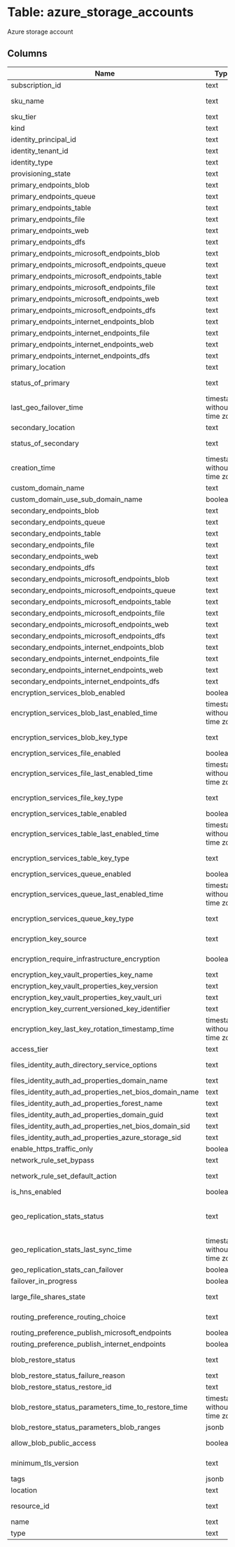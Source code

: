 
# Table: azure_storage_accounts
Azure storage account
## Columns
| Name        | Type           | Description  |
| ------------- | ------------- | -----  |
|subscription_id|text|Azure subscription id|
|sku_name|text|Name - Possible values include: 'StandardLRS', 'StandardGRS', 'StandardRAGRS', 'StandardZRS', 'PremiumLRS', 'PremiumZRS', 'StandardGZRS', 'StandardRAGZRS'|
|sku_tier|text|Tier - Possible values include: 'Standard', 'Premium'|
|kind|text|Gets the Kind Possible values include: 'Storage', 'StorageV2', 'BlobStorage', 'FileStorage', 'BlockBlobStorage'|
|identity_principal_id|text|The principal ID of resource identity|
|identity_tenant_id|text|The tenant ID of resource|
|identity_type|text|Type - The identity type|
|provisioning_state|text|Gets the status of the storage account at the time the operation was called Possible values include: 'Creating', 'ResolvingDNS', 'Succeeded'|
|primary_endpoints_blob|text|Gets the blob endpoint|
|primary_endpoints_queue|text|Gets the queue endpoint|
|primary_endpoints_table|text|Gets the table endpoint|
|primary_endpoints_file|text|Gets the file endpoint|
|primary_endpoints_web|text|Gets the web endpoint|
|primary_endpoints_dfs|text|Gets the dfs endpoint|
|primary_endpoints_microsoft_endpoints_blob|text|Gets the blob endpoint|
|primary_endpoints_microsoft_endpoints_queue|text|Gets the queue endpoint|
|primary_endpoints_microsoft_endpoints_table|text|Gets the table endpoint|
|primary_endpoints_microsoft_endpoints_file|text|Gets the file endpoint|
|primary_endpoints_microsoft_endpoints_web|text|Gets the web endpoint|
|primary_endpoints_microsoft_endpoints_dfs|text|Gets the dfs endpoint|
|primary_endpoints_internet_endpoints_blob|text|Gets the blob endpoint|
|primary_endpoints_internet_endpoints_file|text|Gets the file endpoint|
|primary_endpoints_internet_endpoints_web|text|Gets the web endpoint|
|primary_endpoints_internet_endpoints_dfs|text|Gets the dfs endpoint|
|primary_location|text|Gets the location of the primary data center for the storage account|
|status_of_primary|text|Gets the status indicating whether the primary location of the storage account is available or unavailable Possible values include: 'Available', 'Unavailable'|
|last_geo_failover_time|timestamp without time zone|Gets the timestamp of the most recent instance of a failover to the secondary location Only the most recent timestamp is retained This element is not returned if there has never been a failover instance Only available if the accountType is Standard_GRS or Standard_RAGRS|
|secondary_location|text|Gets the location of the geo-replicated secondary for the storage account Only available if the accountType is Standard_GRS or Standard_RAGRS|
|status_of_secondary|text|Gets the status indicating whether the secondary location of the storage account is available or unavailable Only available if the SKU name is Standard_GRS or Standard_RAGRS Possible values include: 'Available', 'Unavailable'|
|creation_time|timestamp without time zone|Gets the creation date and time of the storage account in UTC|
|custom_domain_name|text|Name - Gets or sets the custom domain name assigned to the storage account Name is the CNAME source|
|custom_domain_use_sub_domain_name|boolean|UseSubDomainName - Indicates whether indirect CName validation is enabled Default value is false This should only be set on updates|
|secondary_endpoints_blob|text|Gets the blob endpoint|
|secondary_endpoints_queue|text|Gets the queue endpoint|
|secondary_endpoints_table|text|Gets the table endpoint|
|secondary_endpoints_file|text|Gets the file endpoint|
|secondary_endpoints_web|text|Gets the web endpoint|
|secondary_endpoints_dfs|text|Gets the dfs endpoint|
|secondary_endpoints_microsoft_endpoints_blob|text|Gets the blob endpoint|
|secondary_endpoints_microsoft_endpoints_queue|text|Gets the queue endpoint|
|secondary_endpoints_microsoft_endpoints_table|text|Gets the table endpoint|
|secondary_endpoints_microsoft_endpoints_file|text|Gets the file endpoint|
|secondary_endpoints_microsoft_endpoints_web|text|Gets the web endpoint|
|secondary_endpoints_microsoft_endpoints_dfs|text|Gets the dfs endpoint|
|secondary_endpoints_internet_endpoints_blob|text|Gets the blob endpoint|
|secondary_endpoints_internet_endpoints_file|text|Gets the file endpoint|
|secondary_endpoints_internet_endpoints_web|text|Gets the web endpoint|
|secondary_endpoints_internet_endpoints_dfs|text|Gets the dfs endpoint|
|encryption_services_blob_enabled|boolean|Enabled - A boolean indicating whether or not the service encrypts the data as it is stored|
|encryption_services_blob_last_enabled_time|timestamp without time zone|Gets a rough estimate of the date/time when the encryption was last enabled by the user Only returned when encryption is enabled There might be some unencrypted blobs which were written after this time, as it is just a rough estimate|
|encryption_services_blob_key_type|text|KeyType - Encryption key type to be used for the encryption service 'Account' key type implies that an account-scoped encryption key will be used 'Service' key type implies that a default service key is used Possible values include: 'KeyTypeService', 'KeyTypeAccount'|
|encryption_services_file_enabled|boolean|Enabled - A boolean indicating whether or not the service encrypts the data as it is stored|
|encryption_services_file_last_enabled_time|timestamp without time zone|Gets a rough estimate of the date/time when the encryption was last enabled by the user Only returned when encryption is enabled There might be some unencrypted blobs which were written after this time, as it is just a rough estimate|
|encryption_services_file_key_type|text|KeyType - Encryption key type to be used for the encryption service 'Account' key type implies that an account-scoped encryption key will be used 'Service' key type implies that a default service key is used Possible values include: 'KeyTypeService', 'KeyTypeAccount'|
|encryption_services_table_enabled|boolean|Enabled - A boolean indicating whether or not the service encrypts the data as it is stored|
|encryption_services_table_last_enabled_time|timestamp without time zone|Gets a rough estimate of the date/time when the encryption was last enabled by the user Only returned when encryption is enabled There might be some unencrypted blobs which were written after this time, as it is just a rough estimate|
|encryption_services_table_key_type|text|KeyType - Encryption key type to be used for the encryption service 'Account' key type implies that an account-scoped encryption key will be used 'Service' key type implies that a default service key is used Possible values include: 'KeyTypeService', 'KeyTypeAccount'|
|encryption_services_queue_enabled|boolean|Enabled - A boolean indicating whether or not the service encrypts the data as it is stored|
|encryption_services_queue_last_enabled_time|timestamp without time zone|Gets a rough estimate of the date/time when the encryption was last enabled by the user Only returned when encryption is enabled There might be some unencrypted blobs which were written after this time, as it is just a rough estimate|
|encryption_services_queue_key_type|text|KeyType - Encryption key type to be used for the encryption service 'Account' key type implies that an account-scoped encryption key will be used 'Service' key type implies that a default service key is used Possible values include: 'KeyTypeService', 'KeyTypeAccount'|
|encryption_key_source|text|KeySource - The encryption keySource (provider) Possible values (case-insensitive):  MicrosoftStorage, MicrosoftKeyvault Possible values include: 'KeySourceMicrosoftStorage', 'KeySourceMicrosoftKeyvault'|
|encryption_require_infrastructure_encryption|boolean|RequireInfrastructureEncryption - A boolean indicating whether or not the service applies a secondary layer of encryption with platform managed keys for data at rest|
|encryption_key_vault_properties_key_name|text|KeyName - The name of KeyVault key|
|encryption_key_vault_properties_key_version|text|KeyVersion - The version of KeyVault key|
|encryption_key_vault_properties_key_vault_uri|text|KeyVaultURI - The Uri of KeyVault|
|encryption_key_current_versioned_key_identifier|text|The object identifier of the current versioned Key Vault Key in use|
|encryption_key_last_key_rotation_timestamp_time|timestamp without time zone|Timestamp of last rotation of the Key Vault Key|
|access_tier|text|Required for storage accounts where kind = BlobStorage The access tier used for billing Possible values include: 'Hot', 'Cool'|
|files_identity_auth_directory_service_options|text|DirectoryServiceOptions - Indicates the directory service used Possible values include: 'DirectoryServiceOptionsNone', 'DirectoryServiceOptionsAADDS', 'DirectoryServiceOptionsAD'|
|files_identity_auth_ad_properties_domain_name|text|DomainName - Specifies the primary domain that the AD DNS server is authoritative for|
|files_identity_auth_ad_properties_net_bios_domain_name|text|NetBiosDomainName - Specifies the NetBIOS domain name|
|files_identity_auth_ad_properties_forest_name|text|ForestName - Specifies the Active Directory forest to get|
|files_identity_auth_ad_properties_domain_guid|text|DomainGUID - Specifies the domain GUID|
|files_identity_auth_ad_properties_net_bios_domain_sid|text|DomainSid - Specifies the security identifier (SID)|
|files_identity_auth_ad_properties_azure_storage_sid|text|AzureStorageSid - Specifies the security identifier (SID) for Azure Storage|
|enable_https_traffic_only|boolean|EnableHTTPSTrafficOnly - Allows https traffic only to storage service if sets to true|
|network_rule_set_bypass|text|Bypass - Specifies whether traffic is bypassed for Logging/Metrics/AzureServices Possible values are any combination of Logging|Metrics|AzureServices (For example, "Logging, Metrics"), or None to bypass none of those traffics Possible values include: 'None', 'Logging', 'Metrics', 'AzureServices'|
|network_rule_set_default_action|text|DefaultAction - Specifies the default action of allow or deny when no other rules match Possible values include: 'DefaultActionAllow', 'DefaultActionDeny'|
|is_hns_enabled|boolean|IsHnsEnabled - Account HierarchicalNamespace enabled if sets to true|
|geo_replication_stats_status|text|The status of the secondary location Possible values are: - Live: Indicates that the secondary location is active and operational - Bootstrap: Indicates initial synchronization from the primary location to the secondary location is in progressThis typically occurs when replication is first enabled - Unavailable: Indicates that the secondary location is temporarily unavailable Possible values include: 'GeoReplicationStatusLive', 'GeoReplicationStatusBootstrap', 'GeoReplicationStatusUnavailable'|
|geo_replication_stats_last_sync_time|timestamp without time zone|All primary writes preceding this UTC date/time value are guaranteed to be available for read operations Primary writes following this point in time may or may not be available for reads Element may be default value if value of LastSyncTime is not available, this can happen if secondary is offline or we are in bootstrap|
|geo_replication_stats_can_failover|boolean|A boolean flag which indicates whether or not account failover is supported for the account|
|failover_in_progress|boolean|If the failover is in progress, the value will be true, otherwise, it will be null|
|large_file_shares_state|text|LargeFileSharesState - Allow large file shares if sets to Enabled It cannot be disabled once it is enabled Possible values include: 'LargeFileSharesStateDisabled', 'LargeFileSharesStateEnabled'|
|routing_preference_routing_choice|text|RoutingChoice - Routing Choice defines the kind of network routing opted by the user Possible values include: 'MicrosoftRouting', 'InternetRouting'|
|routing_preference_publish_microsoft_endpoints|boolean|PublishMicrosoftEndpoints - A boolean flag which indicates whether microsoft routing storage endpoints are to be published|
|routing_preference_publish_internet_endpoints|boolean|PublishInternetEndpoints - A boolean flag which indicates whether internet routing storage endpoints are to be published|
|blob_restore_status|text|The status of blob restore progress Possible values are: - InProgress: Indicates that blob restore is ongoing - Complete: Indicates that blob restore has been completed successfully - Failed: Indicates that blob restore is failed Possible values include: 'InProgress', 'Complete', 'Failed'|
|blob_restore_status_failure_reason|text|Failure reason when blob restore is failed|
|blob_restore_status_restore_id|text|Id for tracking blob restore request|
|blob_restore_status_parameters_time_to_restore_time|timestamp without time zone|TimeToRestore - Restore blob to the specified time|
|blob_restore_status_parameters_blob_ranges|jsonb|BlobRanges - Blob ranges to restore|
|allow_blob_public_access|boolean|AllowBlobPublicAccess - Allow or disallow public access to all blobs or containers in the storage account The default interpretation is true for this property|
|minimum_tls_version|text|MinimumTLSVersion - Set the minimum TLS version to be permitted on requests to storage The default interpretation is TLS 10 for this property Possible values include: 'TLS10', 'TLS11', 'TLS12'|
|tags|jsonb|Tags - Resource tags|
|location|text|Location - The geo-location where the resource lives|
|resource_id|text|Fully qualified resource ID for the resource Ex - /subscriptions/{subscriptionId}/resourceGroups/{resourceGroupName}/providers/{resourceProviderNamespace}/{resourceType}/{resourceName}|
|name|text|The name of the resource|
|type|text|The type of the resource Eg "MicrosoftCompute/virtualMachines" or "MicrosoftStorage/storageAccounts"|
